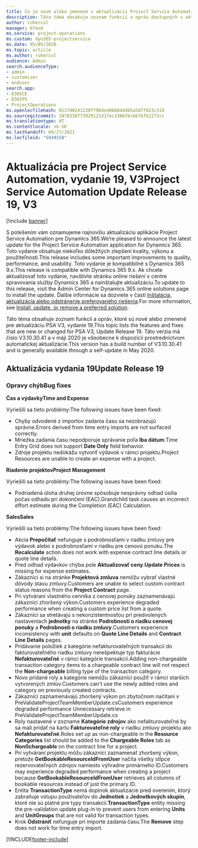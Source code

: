 ```yaml
---
title: Čo je nové alebo zmenené v aktualizácii Project Service Automation, vydanie 19, V3
description: Táto téma obsahuje zoznam funkcií a opráv dostupných v aktualizácii Project Service Automation, vydanie 19, V3
author: ruhercul
manager: kfend
ms.service: project-operations
ms.custom: dyn365-projectservice
ms.date: 05/05/2020
ms.topic: article
ms.author: ruhercul
audience: Admin
search.audienceType:
- admin
- customizer
- enduser
search.app:
- D365CE
- D365PS
- ProjectOperations
ms.openlocfilehash: 0137d0241238ff96de406884dd05a5d7f023c318
ms.sourcegitcommit: 3d78338773929121d17ec3386f6cb67bfb2272cc
ms.translationtype: HT
ms.contentlocale: sk-SK
ms.lasthandoff: 04/27/2021
ms.locfileid: "5949158"
---
```

# <a name="project-service-automation-update-release-19-v3"></a><span data-ttu-id="85de0-103">Aktualizácia pre Project Service Automation, vydanie 19, V3</span><span class="sxs-lookup"><span data-stu-id="85de0-103">Project Service Automation Update Release 19, V3</span></span>

[!include [banner](../includes/psa-now-project-operations.md)]

<span data-ttu-id="85de0-104">S potešením vám oznamujeme najnovšiu aktualizáciu aplikácie Project Service Automation pre Dynamics 365.</span><span class="sxs-lookup"><span data-stu-id="85de0-104">We’re pleased to announce the latest update for the Project Service Automation application for Dynamics 365.</span></span> <span data-ttu-id="85de0-105">Toto vydanie obsahuje niekoľko dôležitých zlepšení kvality, výkonu a použiteľnosti.</span><span class="sxs-lookup"><span data-stu-id="85de0-105">This release includes some important improvements to quality, performance, and usability.</span></span> <span data-ttu-id="85de0-106">Toto vydanie je kompatibilné s Dynamics 365 9.x.</span><span class="sxs-lookup"><span data-stu-id="85de0-106">This release is compatible with Dynamics 365 9.x.</span></span> <span data-ttu-id="85de0-107">Ak chcete aktualizovať toto vydanie, navštívte stránku online riešení v centre spravovania služby Dynamics 365 a nainštalujte aktualizáciu.</span><span class="sxs-lookup"><span data-stu-id="85de0-107">To update to this release, visit the Admin Center for Dynamics 365 online solutions page to install the update.</span></span> <span data-ttu-id="85de0-108">Ďalšie informácie sa dozviete v časti [Inštalácia, aktualizácia alebo odstránenie preferovaného riešenia](/power-platform/admin/install-remove-preferred-solution).</span><span class="sxs-lookup"><span data-stu-id="85de0-108">For more information, see [Install, update, or remove a preferred solution](/power-platform/admin/install-remove-preferred-solution).</span></span>

<span data-ttu-id="85de0-109">Táto téma obsahuje zoznam funkcií a opráv, ktoré sú nové alebo zmenené pre aktualizáciu PSA V3, vydanie 19.</span><span class="sxs-lookup"><span data-stu-id="85de0-109">This topic lists the features and fixes that are new or changed for PSA V3, Update Release 19.</span></span> <span data-ttu-id="85de0-110">Táto verzia má číslo V3.10.30.41 a v máji 2020 je všeobecne k dispozícii prostredníctvom automatickej aktualizácie.</span><span class="sxs-lookup"><span data-stu-id="85de0-110">This version has a build number of V3.10.30.41 and is generally available through a self-update in May 2020.</span></span>

## <a name="update-release-19"></a><span data-ttu-id="85de0-111">Aktualizácia vydania 19</span><span class="sxs-lookup"><span data-stu-id="85de0-111">Update Release 19</span></span>

### <a name="bug-fixes"></a><span data-ttu-id="85de0-112">Opravy chýb</span><span class="sxs-lookup"><span data-stu-id="85de0-112">Bug fixes</span></span>

<span data-ttu-id="85de0-113">**Čas a výdavky**</span><span class="sxs-lookup"><span data-stu-id="85de0-113">**Time and Expense**</span></span>

<span data-ttu-id="85de0-114">Vyriešili sa tieto problémy:</span><span class="sxs-lookup"><span data-stu-id="85de0-114">The following issues have been fixed:</span></span> 

- <span data-ttu-id="85de0-115">Chyby odvodené z importov zadania času sa nezobrazujú správne.</span><span class="sxs-lookup"><span data-stu-id="85de0-115">Errors derived from time entry imports are not surfaced correctly.</span></span>
- <span data-ttu-id="85de0-116">Mriežka zadania času nepodporuje správanie poľa **Iba dátum**.</span><span class="sxs-lookup"><span data-stu-id="85de0-116">Time Entry Grid does not support **Date Only** field behavior.</span></span>
- <span data-ttu-id="85de0-117">Zdroje projektu nedokážu vytvoriť výdavok v rámci projektu.</span><span class="sxs-lookup"><span data-stu-id="85de0-117">Project Resources are unable to create an expense with a project.</span></span>

<span data-ttu-id="85de0-118">**Riadenie projektov**</span><span class="sxs-lookup"><span data-stu-id="85de0-118">**Project Management**</span></span>

<span data-ttu-id="85de0-119">Vyriešili sa tieto problémy:</span><span class="sxs-lookup"><span data-stu-id="85de0-119">The following issues have been fixed:</span></span> 

-  <span data-ttu-id="85de0-120">Podriadená úloha druhej úrovne spôsobuje nesprávny odhad úsilia počas odhadu pri dokončení (EAC).</span><span class="sxs-lookup"><span data-stu-id="85de0-120">Grandchild task causes an incorrect effort estimate during the Completion (EAC) Calculation.</span></span>

<span data-ttu-id="85de0-121">**Sales**</span><span class="sxs-lookup"><span data-stu-id="85de0-121">**Sales**</span></span>

<span data-ttu-id="85de0-122">Vyriešili sa tieto problémy:</span><span class="sxs-lookup"><span data-stu-id="85de0-122">The following issues have been fixed:</span></span> 

- <span data-ttu-id="85de0-123">Akcia **Prepočítať** nefunguje s podrobnosťami v riadku zmluvy pre výdavok alebo s podrobnosťami v riadku pre cenovú ponuku.</span><span class="sxs-lookup"><span data-stu-id="85de0-123">The **Recalculate** action does not work with expense contract line details or quote line details.</span></span>
- <span data-ttu-id="85de0-124">Pred odhad výdavkov chýba pole **Aktualizovať ceny**.</span><span class="sxs-lookup"><span data-stu-id="85de0-124">**Update Prices** is missing for expense estimates.</span></span>
-  <span data-ttu-id="85de0-125">Zákazníci si na stránke **Projektová zmluva** nemôžu vybrať vlastné dôvody stavu zmluvy.</span><span class="sxs-lookup"><span data-stu-id="85de0-125">Customers are unable to select custom contract status reasons from the **Project Contract** page.</span></span>
- <span data-ttu-id="85de0-126">Pri vytváraní vlastného cenníka z cenovej ponuky zaznamenávajú zákazníci zhoršený výkon.</span><span class="sxs-lookup"><span data-stu-id="85de0-126">Customers experience degraded performance when creating a custom price list from a quote.</span></span>
- <span data-ttu-id="85de0-127">Zákazníci sa stretávajú s nekonzistentnosťou pri predvolených nastaveniach **jednotky** na stránke **Podrobnosti o riadku cenovej ponuky** a **Podrobnosti o riadku zmluvy**.</span><span class="sxs-lookup"><span data-stu-id="85de0-127">Customers experience inconsistency with **unit** defaults on **Quote Line Details** and **Contract Line Details** pages.</span></span>
- <span data-ttu-id="85de0-128">Pridávanie položiek z kategórie nefakturovateľných transakcií do fakturovateľného riadku zmluvy nerešpektuje typ fakturácie **Nefakturovateľné** v rámci kategórie transakcií.</span><span class="sxs-lookup"><span data-stu-id="85de0-128">Adding non-chargeable transaction category items to a chargeable contract line will not respect the **Non-chargeable** billing type of the transaction category.</span></span>
- <span data-ttu-id="85de0-129">Novo pridané roly a kategórie nemôžu zákazníci použiť v rámci starších vytvorených zmlúv.</span><span class="sxs-lookup"><span data-stu-id="85de0-129">Customers can't use the newly added roles and category on previously created contracts.</span></span>
- <span data-ttu-id="85de0-130">Zákazníci zaznamenávajú zhoršený výkon pri zbytočnom načítaní v PreValidateProjectTeamMemberUpdate.cs</span><span class="sxs-lookup"><span data-stu-id="85de0-130">Customers experience degraded performance Unnecessary retrieve in PreValidateProjectTeamMemberUpdate.cs</span></span>
- <span data-ttu-id="85de0-131">Roly nastavené v zozname **Kategórie zdrojov** ako nefakturovateľné by sa mali pridať na kartu **Fakturovateľné roly** v riadku zmluvy projektu ako **Nefakturovateľné**.</span><span class="sxs-lookup"><span data-stu-id="85de0-131">Roles set up as non-chargeable in the **Resource Categories** list should be added to the **Chargeable Roles** tab as **Non0chargeable** on the contract line for a project.</span></span>
- <span data-ttu-id="85de0-132">Pri vytváraní projektu môžu zákazníci zaznamenať zhoršený výkon, pretože **GetBookableResourceIdFromUser** načíta všetky stĺpce rezervovateľných zdrojov namiesto výhradne primárneho ID.</span><span class="sxs-lookup"><span data-stu-id="85de0-132">Customers may experience degraded performance when creating a project because **GetBookableResourceIdFromUser** retrieves all columns of bookable resources instead of just the primary ID.</span></span>
- <span data-ttu-id="85de0-133">Entita **TransactionType** nemá doplnok aktualizácie pred overením, ktorý zabraňuje vstupu používateľov do **Jednotiek** a **Jednotkových skupín**, ktoré nie sú platné pre typy transakcií.</span><span class="sxs-lookup"><span data-stu-id="85de0-133">**TransactionType** entity missing the pre-validation update plug-in to prevent users from entering **Units** and **UnitGroups** that are not valid for transaction types.</span></span>
- <span data-ttu-id="85de0-134">Krok **Odstrániť** nefunguje pri importe zadania času.</span><span class="sxs-lookup"><span data-stu-id="85de0-134">The **Remove** step does not work for time entry import.</span></span>


[!INCLUDE[footer-include](../includes/footer-banner.md)]
